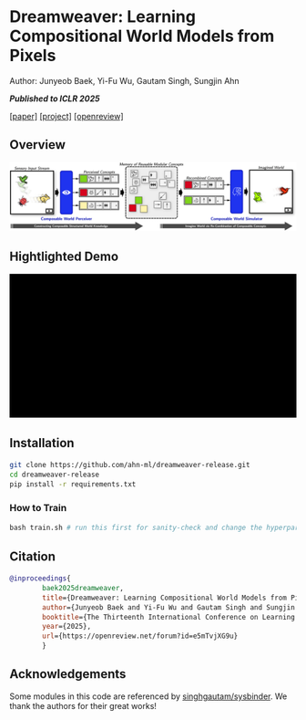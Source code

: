 # Dreamweaver: Learning Compositional World Models from Pixels 
Author: Junyeob Baek, Yi-Fu Wu, Gautam Singh, Sungjin Ahn

**_Published to ICLR 2025_**

[[paper]](https://arxiv.org/abs/2501.14174) [[project]](https://cun-bjy.github.io/dreamweaver-website/) [[openreview]](https://openreview.net/forum?id=e5mTvjXG9u&referrer=%5BAuthor%20Console%5D(%2Fgroup%3Fid%3DICLR.cc%2F2025%2FConference%2FAuthors%23your-submissions))

## Overview
![](./misc/figure-one.png)

## Hightlighted Demo
![](./misc/teaser_4.gif)

## Installation
```bash
git clone https://github.com/ahn-ml/dreamweaver-release.git
cd dreamweaver-release
pip install -r requirements.txt
```

### How to Train
```python
bash train.sh # run this first for sanity-check and change the hyperparameters appropreately
```


## Citation
```bibtex
@inproceedings{
        baek2025dreamweaver,
        title={Dreamweaver: Learning Compositional World Models from Pixels},
        author={Junyeob Baek and Yi-Fu Wu and Gautam Singh and Sungjin Ahn},
        booktitle={The Thirteenth International Conference on Learning Representations},
        year={2025},
        url={https://openreview.net/forum?id=e5mTvjXG9u}
        }
```

## Acknowledgements
Some modules in this code are referenced by [singhgautam/sysbinder](https://github.com/singhgautam/sysbinder). We thank the authors for their great works!